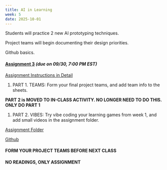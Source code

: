 ```yaml
---
title: AI in Learning 
week: 5
date: 2025-10-01
---
```


Students will practice 2 new AI prototyping techniques. 

Project teams will begin documenting their design priorities. 

Github basics. 

#### **[Assignment 3](https://drive.google.com/drive/folders/1cGVwR8mfZ8AKx7_l31jhdnDPe5FJlVks?usp=drive_link)** *(due on 09/30, 7:00 PM EST)*  

[Assignment Instructions in Detail](https://docs.google.com/document/d/1-Fc2-VDqTIkl4bKeS2fhXu-Z3VPaZ1vWerjcMvVnwz4/edit?usp=drive_link)

1.  PART 1. TEAMS: Form your final project teams, and add team info to the sheets. 


**PART 2 is MOVED TO IN-CLASS ACTIVITY. NO LONGER NEED TO DO THIS. ONLY DO PART 1** 

1.  PART 2. VIBES: Try vibe coding your learning games from week 1, and add small videos in the assignment folder. 

[Assignment Folder](https://drive.google.com/drive/folders/1cGVwR8mfZ8AKx7_l31jhdnDPe5FJlVks?usp=drive_link)

[Github](https://github.com/xdai-nyu/xdai-nyu.github.io)

#### **FORM YOUR PROJECT TEAMS BEFORE NEXT CLASS** 

#### **NO READINGS, ONLY ASSIGNMENT**


